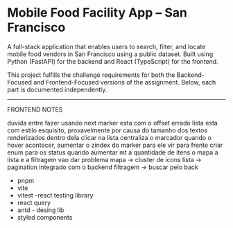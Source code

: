 # Mobile Food Facility App – San Francisco

A full-stack application that enables users to search, filter, and locate mobile food vendors in San Francisco using a public dataset. Built using Python (FastAPI) for the backend and React (TypeScript) for the frontend.

This project fulfills the challenge requirements for both the Backend-Focused and Frontend-Focused versions of the assignment. Below, each part is documented independently.

---


FRONTEND NOTES

duvida entre fazer usando next
marker esta com o offset errado
lista esta com estilo esquisito, provavelmente por causa do tamanho dos textos renderizados dentro dela
clicar na lista centraliza o marcador
quando o hover acontecer, aumentar o zindex do marker para ele vir para frente
criar enum para os status 
quando aumentar mt a quantidade de itens o mapa a lista e a filtragem vao dar problema
    mapa -> cluster de icons
    lista -> pagination integrado com o backend
    filtragem -> buscar pelo back 

- pnpm
- vite
- vitest
-react testing library
- react query
- antd - desing lib
- styled components
